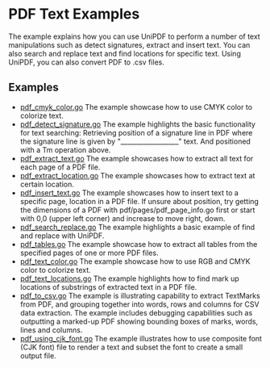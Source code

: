 # PDF Text Examples

The example explains how you can use UniPDF to perform a number of text manipulations such as detect signatures, extract and insert text. You can also search and replace text and find locations for specific text. Using UniPDF, you can also convert PDF to .csv files.

## Examples

- [pdf_cmyk_color.go](pdf_cmyk_color.go) The example showcase how to use CMYK color to colorize text.
- [pdf_detect_signature.go](pdf_detect_signature.go) The example highlights the basic functionality for text searching: Retrieving position of a signature line in PDF where the signature line is given by "__________________" text. And positioned with a Tm operation above.
- [pdf_extract_text.go](pdf_extract_text.go) The example showcases how to extract all text for each page of a PDF file.
- [pdf_extract_location.go](pdf_extract_location.go) The example showcases how to extract text at certain location.
- [pdf_insert_text.go](pdf_insert_text.go) The example showcases how to insert text to a specific page, location in a PDF file. If unsure about position, try getting the dimensions of a PDF with pdf/pages/pdf_page_info.go first or start with 0,0 (upper left corner) and increase to move right, down.
- [pdf_search_replace.go](pdf_search_replace.go) The example highlights a basic example of find and replace with UniPDF.
- [pdf_tables.go](pdf_tables.go) The example showcase how to extract all tables from the specified pages of one or more PDF files.
- [pdf_text_color.go](pdf_text_color.go) The example showcase how to use RGB and CMYK color to colorize text.
- [pdf_text_locations.go](pdf_text_locations.go) The example highlights how to find mark up locations of substrings of extracted text in a PDF file.
- [pdf_to_csv.go](pdf_to_csv.go) The example is illustrating capability to extract TextMarks from PDF, and grouping together into words, rows and columns for CSV data extraction. The example includes debugging capabilities such as outputting a marked-up PDF showing bounding boxes of marks, words, lines and columns.
- [pdf_using_cjk_font.go](pdf_using_cjk_font.go) The example illustrates how to use composite font (CJK font) file to render a text and subset the font to create a small output file.